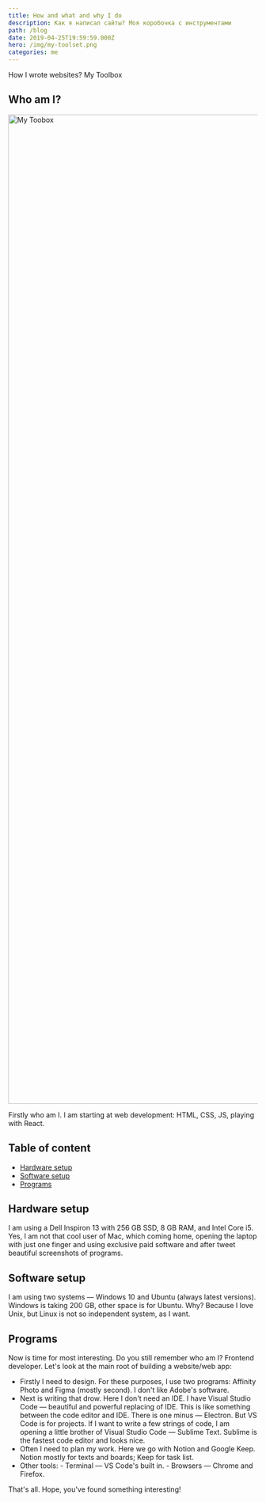 ```yaml
---
title: How and what and why I do
description: Как я написал сайты? Моя коробочка с инструментами
path: /blog
date: 2019-04-25T19:59:59.000Z
hero: /img/my-toolset.png
categories: me
---
```

How I wrote websites? My Toolbox

## Who am I?

<img src="/img/toolset.jpg" alt="My Toobox" width="3000" height="2000">

Firstly who am I. I am starting at web development: HTML, CSS, JS, playing with React.

## Table of content

* [Hardware setup](#hardware)
* [Software setup](#software)
* [Programs](#programs)

<h2 name="hardware">Hardware setup</h2>
I am using a Dell Inspiron 13 with 256 GB SSD, 8 GB RAM, and Intel Core i5. Yes, I am not that cool user of Mac, which coming home, opening the laptop with just one finger and using exclusive paid software and after tweet beautiful screenshots of programs.

<h2 name="software">Software setup</h2>

I am using two systems — Windows 10 and Ubuntu (always latest versions). Windows is taking 200 GB, other space is for Ubuntu. Why? Because I love Unix, but Linux is not so independent system, as I want.

<h2 name="programs">Programs</h2>

Now is time for most interesting. Do you still remember who am I? Frontend developer. Let's look at the main root of building a website/web app:

* Firstly I need to design. For these purposes, I use two programs: Affinity Photo and Figma (mostly second). I don't like Adobe's software.
* Next is writing that drow. Here I don't need an IDE. I have Visual Studio Code — beautiful and powerful replacing of IDE. This is like something between the code editor and IDE. There is one minus — Electron. But VS Code is for projects. If I want to write a few strings of code, I am opening a little brother of Visual Studio Code — Sublime Text. Sublime is the fastest code editor and looks nice.
* Often I need to plan my work. Here we go with Notion and Google Keep. Notion mostly for texts and boards; Keep for task list.
* Other tools:
  		- Terminal — VS Code's built in.
  		- Browsers — Chrome and Firefox.

That's all. Hope, you've found something interesting!
